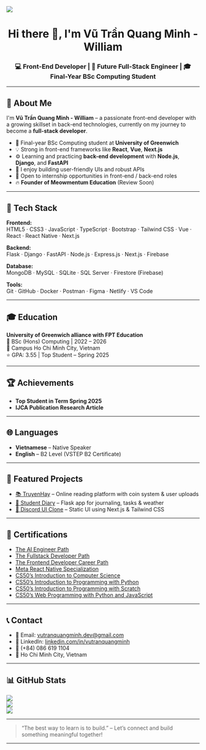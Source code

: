 ![](https://github.com/Yasmixe/Yasmixe/blob/main/210012254-234538ff-d198-48aa-8964-37e6fd45d227.gif)
<h1 align="center">Hi there 👋, I'm Vũ Trần Quang Minh - William</h1>
<h3 align="center">💻 Front-End Developer | 🚀 Future Full-Stack Engineer | 🎓 Final-Year BSc Computing Student</h3>

---

## 💫 About Me

I'm **Vũ Trần Quang Minh - William** – a passionate front-end developer with a growing skillset in back-end technologies, currently on my journey to become a **full-stack developer**.

- 🌱 Final-year BSc Computing student at **University of Greenwich**
- 💡 Strong in front-end frameworks like **React**, **Vue**, **Next.js**
- ⚙️ Learning and practicing **back-end development** with **Node.js**, **Django**, and **FastAPI**
- 💬 I enjoy building user-friendly UIs and robust APIs
- 🤝 Open to internship opportunities in front-end / back-end roles
- 🔥 **Founder of Meowmentum Education** (Review Soon)

---

## 🧠 Tech Stack

**Frontend:**  
HTML5 · CSS3 · JavaScript · TypeScript · Bootstrap · Tailwind CSS · Vue · React · React Native · Next.js

**Backend:**  
Flask · Django · FastAPI · Node.js · Express.js · Next.js · Firebase

**Database:**  
MongoDB · MySQL · SQLite · SQL Server · Firestore (Firebase)

**Tools:**  
Git · GitHub · Docker · Postman · Figma · Netlify · VS Code

---

## 🎓 Education

**University of Greenwich alliance with FPT Education**  
📘 BSc (Hons) Computing | 2022 – 2026  
📍 Campus Ho Chi Minh City, Vietnam  
⭐ GPA: 3.55 | Top Student – Spring 2025

---

## 🏆 Achievements

- **Top Student in Term Spring 2025**  
- **IJCA Publication Research Article**

---

## 🌐 Languages

- **Vietnamese** – Native Speaker  
- **English** – B2 Level (VSTEP B2 Certificate)

---

## 🚀 Featured Projects

- [📚 TruyenHay](https://truyenhaynhe.com) – Online reading platform with coin system & user uploads  
- [📓 Student Diary](https://github.com/vutranquangminh/student-diary) – Flask app for journaling, tasks & weather  
- [💬 Discord UI Clone](https://github.com/vutranquangminh/discord-ui-clone) – Static UI using Next.js & Tailwind CSS

---

## 🏅 Certifications

- [The AI Engineer Path](https://github.com/vutranquangminh/certificates)
- [The Fullstack Developer Path](https://github.com/vutranquangminh/certificates)
- [The Frontend Developer Career Path](https://github.com/vutranquangminh/certificates)
- [Meta React Native Specialization](https://github.com/vutranquangminh/certificates)
- [CS50’s Introduction to Computer Science](https://github.com/vutranquangminh/certificates)  
- [CS50’s Introduction to Programming with Python](https://github.com/vutranquangminh/certificates)  
- [CS50’s Introduction to Programming with Scratch](https://github.com/vutranquangminh/certificates)  
- [CS50’s Web Programming with Python and JavaScript](https://github.com/vutranquangminh/certificates)  

---

## 📞 Contact

- 📧 Email: [vutranquangminh.dev@gmail.com](mailto:vutranquangminh.dev@gmail.com)  
- 💼 LinkedIn: [linkedin.com/in/vutranquangminh](https://linkedin.com/in/vutranquangminh)  
- 📱 (+84) 086 619 1104  
- 📍 Ho Chi Minh City, Vietnam

---

## 📊 GitHub Stats

![](https://github-readme-stats.vercel.app/api?username=vutranquangminh&theme=dark&hide_border=false&include_all_commits=false&count_private=false)<br/>
![](https://nirzak-streak-stats.vercel.app/?user=vutranquangminh&theme=dark&hide_border=false)<br/>
![](https://github-readme-stats.vercel.app/api/top-langs/?username=vutranquangminh&theme=dark&hide_border=false&include_all_commits=false&count_private=false&layout=compact)

---

> “The best way to learn is to build.” – Let’s connect and build something meaningful together!

---
